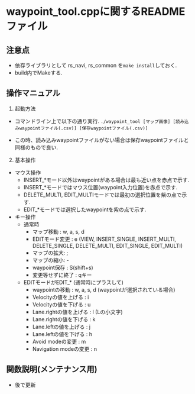 # waypoint_tool.cppに関するREADMEファイル

## 注意点
  - 依存ライブラリとして rs_navi, rs_common を`make install`しておく.
  - build内でMakeする.
## 操作マニュアル
1. 起動方法
  - コマンドライン上で以下の通り実行.
  `./waypoint_tool [マップ画像] [読み込みwaypointファイル(.csv)] [保存waypointファイル(.csv)]`

  - この時、読み込みwaypointファイルがない場合は保存waypointファイルと同様のもので良い.

2. 基本操作
- マウス操作
  - INSERT_*モード以外はwaypointがある場合は最も近い点を赤点で示す.
  - INSERT_*モードではマウス位置(waypoint入力位置)を赤点で示す.
  - DELETE_MULTI, EDIT_MULTIモードでは最初の選択位置を紫の点で示す.
  - EDIT_*モードでは選択したwaypointを紫の点で示す.
- キー操作
  - 通常時
    - マップ移動 : w, a, s, d
    - EDITモード変更 : e 
      (VIEW, INSERT_SINGLE, INSERT_MULTI, DELETE_SINGLE, DELETE_MULTI, EDIT_SINGLE, EDIT_MULTI)
    -  マップの拡大: ;
    -  マップの縮小: -
    - waypoint保存 : S(shift+s)
    - 変更等せずに終了 : qキー
  -  EDITモードがEDIT_* (通常時にプラスして)
     - waypointの移動 : w, a, s, d (waypointが選択されている場合)
     - Velocityの値を上げる : i
     - Velocityの値を下げる : u
     - Lane.rightの値を上げる : l (Lの小文字)
     - Lane.rightの値を下げる : k
     - Lane.leftの値を上げる : j
     - Lane.leftの値を下げる : h
     - Avoid modeの変更 : m
     - Navigation modeの変更 : n
## 関数説明(メンテナンス用)
- 後で更新
